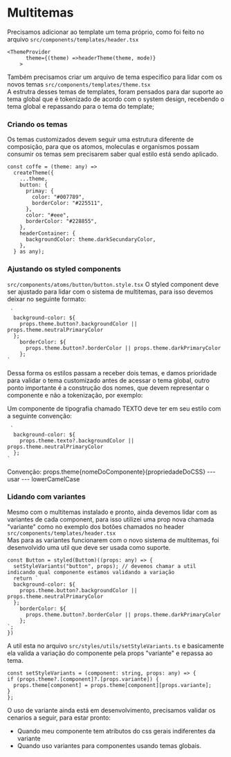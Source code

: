 # Multitemas 

Precisamos adicionar ao template um tema próprio, como foi feito no arquivo `src/components/templates/header.tsx`  
```tsx
<ThemeProvider
      theme={(theme) =>headerTheme(theme, mode)}
    >
```  
Também precisamos criar um arquivo de tema especifico para lidar com os novos temas `src/components/templates/theme.tsx`  
A estrutra desses temas de templates, foram pensados para dar suporte ao tema global que é tokenizado de acordo com o system design, recebendo o tema global e repassando para o tema do template;  

### Criando os temas
Os temas customizados devem seguir uma estrutura diferente de composição, para que os atomos, moleculas e organismos possam consumir os temas sem precisarem saber qual estilo está sendo aplicado.

```tsx
const coffe = (theme: any) =>
  createTheme({
    ...theme,
    button: {
      primay: {
        color: "#007789",
        borderColor: "#225511",
      },
      color: "#eee",
      borderColor: "#228855",
    },
    headerContainer: {
      backgroundColor: theme.darkSecundaryColor,
    },
  } as any);
  ```

### Ajustando os styled components
`src/components/atoms/button/button.style.tsx` 
O styled component deve ser ajustado para lidar com o sistema de multitemas, para isso devemos deixar no seguinte formato:  
```tsx
 `
  background-color: ${
    props.theme.button?.backgroundColor || props.theme.neutralPrimaryColor
  };
    borderColor: ${
      props.theme.button?.borderColor || props.theme.darkPrimaryColor
    };
`
  ```
Dessa forma os estilos passam a receber dois temas, e damos prioridade para validar o tema customizado antes de acessar o tema global, outro ponto importante é a construção dos nomes, que devem representar o componente e não a tokenização, por exemplo:

Um componente de tipografia chamado TEXTO deve ter em seu estilo com a seguinte convenção:
```tsx
 `
  background-color: ${
    props.theme.texto?.backgroundColor || props.theme.neutralPrimaryColor
  };
`
  ```
Convenção: props.theme{nomeDoComponente}{propriedadeDoCSS} --- usar --- lowerCamelCase

### Lidando com variantes
Mesmo com o multitemas instalado e pronto, ainda devemos lidar com as variantes de cada component, para isso utilizei uma prop nova chamada "variante" como no exemplo dos botões chamados no header `src/components/templates/header.tsx`  
Mas para as variantes funcionarem com o novo sistema de multitemas, foi desenvolvido uma util que deve ser usada como suporte.
```tsx
const Button = styled(Buttom)((props: any) => {
  setStyleVariants("button", props); // devemos chamar a util indicando qual componente estamos validando a variação
  return `
  background-color: ${
    props.theme.button?.backgroundColor || props.theme.neutralPrimaryColor
  };
    borderColor: ${
      props.theme.button?.borderColor || props.theme.darkPrimaryColor
    };
`;
})
  ```

  A util esta no arquivo `src/styles/utils/setStyleVariants.ts`  e basicamente ela valida a variação do componente pela props "variante" e repassa ao tema.

  ```tsx
const setStyleVariants = (component: string, props: any) => {
  if (props.theme?.[component]?.[props.variante]) {
    props.theme[component] = props.theme[component][props.variante];
  }
};
  ```

  O uso de variante ainda está em desenvolvimento, precisamos validar os cenarios a seguir, para estar pronto:
  * Quando meu componente tem atributos do css gerais indiferentes da variante
  * Quando uso variantes para componentes usando temas globais.


